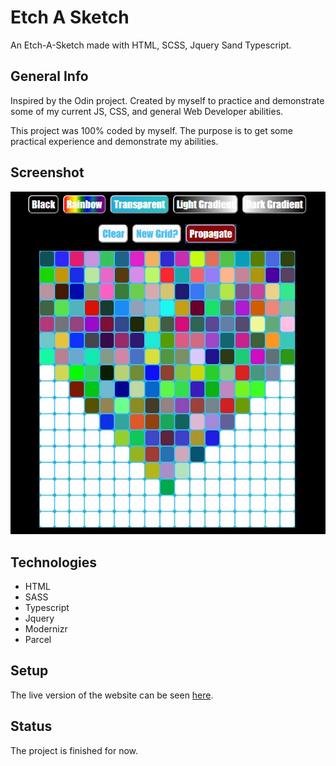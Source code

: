 # Etch A Sketch

An Etch-A-Sketch made with HTML, SCSS, Jquery Sand Typescript.

## General Info

Inspired by the Odin project. Created by myself to practice and demonstrate some of my current JS, CSS, and general Web Developer abilities.

This project was 100% coded by myself. The purpose is to get some practical experience and demonstrate my abilities.

## Screenshot

![Example screenshot](/src/assets/images/Etch-a-Sketch_Screenshot.jpg)

## Technologies

* HTML
* SASS
* Typescript
* Jquery
* Modernizr
* Parcel

## Setup

The live version of the website can be seen [here](https://mngoldman.github.io/Etch-a-Sketch/).

## Status

The project is finished for now.

